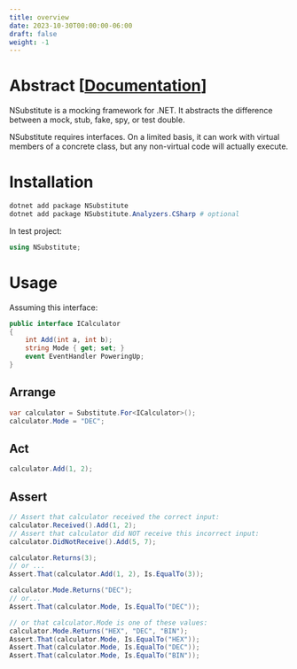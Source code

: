 ```yaml
---
title: overview
date: 2023-10-30T00:00:00-06:00
draft: false
weight: -1
---
```


# Abstract [[Documentation](https://nsubstitute.github.io/help/getting-started/)]  

NSubstitute is a mocking framework for .NET. It abstracts the difference between a mock, stub, fake, spy, or test double.

NSubstitute requires interfaces. On a limited basis, it can work with virtual members of a concrete class, but any non-virtual code will actually execute.

# Installation
```powershell
dotnet add package NSubstitute
dotnet add package NSubstitute.Analyzers.CSharp # optional
```

In test project:
```cs
using NSubstitute;
```

# Usage
Assuming this interface:
```cs
public interface ICalculator
{
    int Add(int a, int b);
    string Mode { get; set; }
    event EventHandler PoweringUp;
}
```

## Arrange
```cs
var calculator = Substitute.For<ICalculator>();
calculator.Mode = "DEC";
```

## Act
```cs
calculator.Add(1, 2);
```

## Assert
```cs
// Assert that calculator received the correct input:
calculator.Received().Add(1, 2); 
// Assert that calculator did NOT receive this incorrect input:
calculator.DidNotReceive().Add(5, 7);

calculator.Returns(3);
// or ...
Assert.That(calculator.Add(1, 2), Is.EqualTo(3));

calculator.Mode.Returns("DEC");
// or...
Assert.That(calculator.Mode, Is.EqualTo("DEC"));

// or that calculator.Mode is one of these values:
calculator.Mode.Returns("HEX", "DEC", "BIN");
Assert.That(calculator.Mode, Is.EqualTo("HEX"));
Assert.That(calculator.Mode, Is.EqualTo("DEC"));
Assert.That(calculator.Mode, Is.EqualTo("BIN"));
```